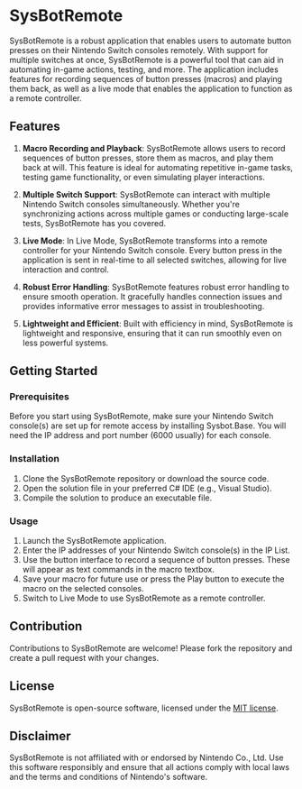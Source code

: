 # SysBotRemote

SysBotRemote is a robust application that enables users to automate button presses on their Nintendo Switch consoles remotely. With support for multiple switches at once, SysBotRemote is a powerful tool that can aid in automating in-game actions, testing, and more. The application includes features for recording sequences of button presses (macros) and playing them back, as well as a live mode that enables the application to function as a remote controller.

## Features

1. **Macro Recording and Playback**: SysBotRemote allows users to record sequences of button presses, store them as macros, and play them back at will. This feature is ideal for automating repetitive in-game tasks, testing game functionality, or even simulating player interactions.

2. **Multiple Switch Support**: SysBotRemote can interact with multiple Nintendo Switch consoles simultaneously. Whether you're synchronizing actions across multiple games or conducting large-scale tests, SysBotRemote has you covered.

3. **Live Mode**: In Live Mode, SysBotRemote transforms into a remote controller for your Nintendo Switch console. Every button press in the application is sent in real-time to all selected switches, allowing for live interaction and control.

4. **Robust Error Handling**: SysBotRemote features robust error handling to ensure smooth operation. It gracefully handles connection issues and provides informative error messages to assist in troubleshooting.

5. **Lightweight and Efficient**: Built with efficiency in mind, SysBotRemote is lightweight and responsive, ensuring that it can run smoothly even on less powerful systems.

## Getting Started

### Prerequisites

Before you start using SysBotRemote, make sure your Nintendo Switch console(s) are set up for remote access by installing Sysbot.Base. You will need the IP address and port number (6000 usually) for each console.

### Installation

1. Clone the SysBotRemote repository or download the source code.
2. Open the solution file in your preferred C# IDE (e.g., Visual Studio).
3. Compile the solution to produce an executable file.

### Usage

1. Launch the SysBotRemote application.
2. Enter the IP addresses of your Nintendo Switch console(s) in the IP List.
3. Use the button interface to record a sequence of button presses. These will appear as text commands in the macro textbox.
4. Save your macro for future use or press the Play button to execute the macro on the selected consoles.
5. Switch to Live Mode to use SysBotRemote as a remote controller.

## Contribution

Contributions to SysBotRemote are welcome! Please fork the repository and create a pull request with your changes.

## License

SysBotRemote is open-source software, licensed under the [MIT license](LICENSE).

## Disclaimer

SysBotRemote is not affiliated with or endorsed by Nintendo Co., Ltd. Use this software responsibly and ensure that all actions comply with local laws and the terms and conditions of Nintendo's software.
